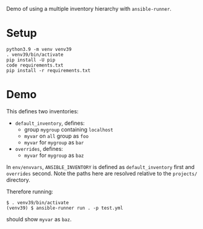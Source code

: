 Demo of using a multiple inventory hierarchy with `ansible-runner`.

# Setup

    python3.9 -m venv venv39
    . venv39/bin/activate
    pip install -U pip
    code requirements.txt
    pip install -r requirements.txt 


# Demo
This defines two inventories:
- `default_inventory`, defines:
    - group `mygroup` containing `localhost`
    - `myvar` on `all` group as `foo`
    - `myvar` for `mygroup` as `bar`
- `overrides`, defines:
    - `myvar` for `mygroup` as `baz`

In `env/envvars`, `ANSIBLE_INVENTORY` is defined as `default_inventory` first and `overrides` second. Note the paths here are resolved relative to the `projects/` directory.

Therefore running:

    $ . venv39/bin/activate
    (venv39) $ ansible-runner run . -p test.yml

should show `myvar` as `baz`.

